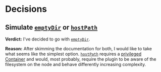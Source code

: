 # Decisions

## Simulate [`emptyDir`](https://kubernetes.io/docs/concepts/storage/volumes/#emptydir) or [`hostPath`](https://kubernetes.io/docs/concepts/storage/volumes/#hostpath)

**Verdict:** I've decided to go with [`emptyDir`](https://kubernetes.io/docs/concepts/storage/volumes/#emptydir).

**Reason:** After skimming the documentation for both, I would like to take what seems like the simplest option. [`hostPath`](https://kubernetes.io/docs/concepts/storage/volumes/#hostpath) requires a [privileged Container](https://kubernetes.io/docs/tasks/configure-pod-container/security-context/) and would, most probably, require the plugin to be aware of the filesystem on the node and behave differently increasing complexity.
